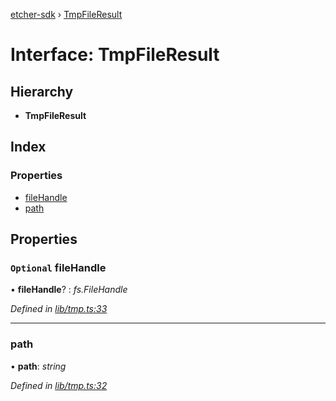 [etcher-sdk](../README.md) › [TmpFileResult](tmpfileresult.md)

# Interface: TmpFileResult

## Hierarchy

* **TmpFileResult**

## Index

### Properties

* [fileHandle](tmpfileresult.md#optional-filehandle)
* [path](tmpfileresult.md#path)

## Properties

### `Optional` fileHandle

• **fileHandle**? : *fs.FileHandle*

*Defined in [lib/tmp.ts:33](https://github.com/balena-io-modules/etcher-sdk/blob/e6bdb27/lib/tmp.ts#L33)*

___

###  path

• **path**: *string*

*Defined in [lib/tmp.ts:32](https://github.com/balena-io-modules/etcher-sdk/blob/e6bdb27/lib/tmp.ts#L32)*
